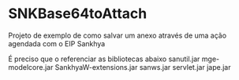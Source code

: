 # SNKBase64toAttach
Projeto de exemplo de como salvar um anexo através de uma ação agendada com o EIP Sankhya

É preciso que o referenciar as bibliotecas abaixo
sanutil.jar
mge-modelcore.jar
SankhyaW-extensions.jar
sanws.jar
servlet.jar
jape.jar

